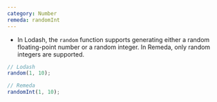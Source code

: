 ```yaml
---
category: Number
remeda: randomInt
---
```


- In Lodash, the `random` function supports generating either a random floating-point number or a random integer. In Remeda, only random integers are supported.

```ts
// Lodash
random(1, 10);

// Remeda
randomInt(1, 10);
```

